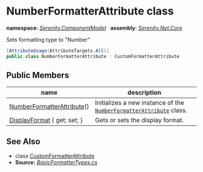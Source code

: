 # NumberFormatterAttribute class
**namespace:** *[Serenity.ComponentModel](../README.md#serenity.componentmodel-namespace)*   **assembly**: *[Serenity.Net.Core](../README.md)*

Sets formatting type to "Number"

```csharp
[AttributeUsage(AttributeTargets.All)]
public class NumberFormatterAttribute : CustomFormatterAttribute
```

## Public Members

| name | description |
| --- | --- |
| [NumberFormatterAttribute](NumberFormatterAttribute/NumberFormatterAttribute.md)() | Initializes a new instance of the [`NumberFormatterAttribute`](NumberFormatterAttribute.md) class. |
| [DisplayFormat](NumberFormatterAttribute/DisplayFormat.md) { get; set; } | Gets or sets the display format. |

## See Also

* class [CustomFormatterAttribute](CustomFormatterAttribute.md)
* **Source:** *[BasicFormatterTypes.cs](https://github.com/serenity-is/Serenity/blob/master/src/Serenity.Net.Core/ComponentModel/Columns/Formatting/BasicFormatterTypes.cs)*